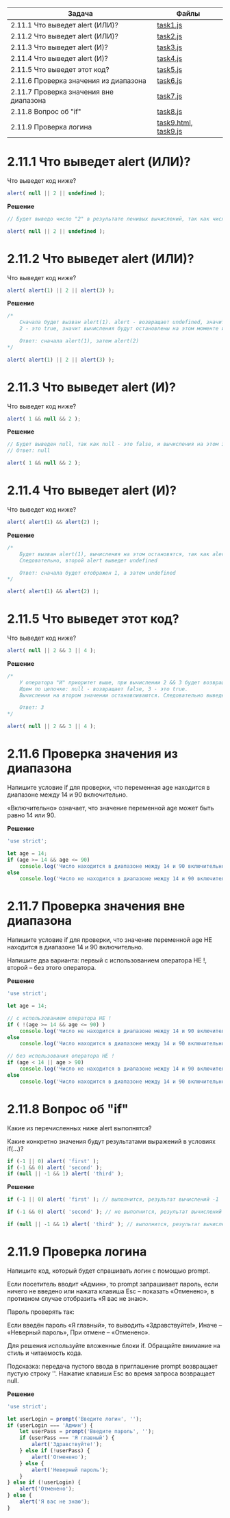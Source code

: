 | Задача | Файлы |
| --- | --- |
| 2.11.1 Что выведет alert (ИЛИ)? | [task1.js](task1.js) |
| 2.11.2 Что выведет alert (ИЛИ)? | [task2.js](task2.js) |
| 2.11.3 Что выведет alert (И)? | [task3.js](task3.js) |
| 2.11.4 Что выведет alert (И)? | [task4.js](task4.js) |
| 2.11.5 Что выведет этот код? | [task5.js](task5.js) |
| 2.11.6 Проверка значения из диапазона | [task6.js](task6.js) |
| 2.11.7 Проверка значения вне диапазона | [task7.js](task7.js) |
| 2.11.8 Вопрос об "if" | [task8.js](task8.js) |
| 2.11.9 Проверка логина | [task9.html](task9.html), [task9.js](task9.js) |

# 2.11.1 Что выведет alert (ИЛИ)?
Что выведет код ниже?
```javascript
alert( null || 2 || undefined );
```

**Решение**
```javascript
// Будет выведо число "2" в результате ленивых вычислений, так как число 2 - true

alert( null || 2 || undefined );
```

# 2.11.2 Что выведет alert (ИЛИ)?
Что выведет код ниже?
```javascript
alert( alert(1) || 2 || alert(3) );
```

**Решение**
```javascript
/* 
	Сначала будет вызван alert(1). alert - возвращает undefined, значит переходим по цепочке к цифре 2.
	2 - это true, значит вычисления будут остановлены на этом моменте и в alert попадет число 2.

	Ответ: сначала alert(1), затем alert(2)
*/

alert( alert(1) || 2 || alert(3) );
```

# 2.11.3 Что выведет alert (И)?
Что выведет код ниже?
```javascript
alert( 1 && null && 2 );
```

**Решение**
```javascript
// Будет выведен null, так как null - это false, и вычисления на этом заканчиваются
// Ответ: null

alert( 1 && null && 2 );
```

# 2.11.4 Что выведет alert (И)?
Что выведет код ниже?
```javascript
alert( alert(1) && alert(2) );
```

**Решение**
```javascript
/*
	Будет вызван alert(1), вычисления на этом остановятся, так как alert возвращает undefined.
	Следовательно, второй alert выведет undefined

	Ответ: сначала будет отображен 1, а затем undefined
*/

alert( alert(1) && alert(2) );
```

# 2.11.5 Что выведет этот код?
Что выведет код ниже?
```javascript
alert( null || 2 && 3 || 4 );
```

**Решение**
```javascript
/* 
	У оператора "И" приоритет выше, при вычислении 2 && 3 будет возвращено второе значение, как последнее значение равное true.
	Идем по цепочке: null - возвращает false, 3 - это true. 
	Вычисления на втором значении останавливаются. Следовательно выведено будет значение 3.

	Ответ: 3
*/

alert( null || 2 && 3 || 4 );
```

# 2.11.6 Проверка значения из диапазона
Напишите условие if для проверки, что переменная age находится в диапазоне между 14 и 90 включительно.

«Включительно» означает, что значение переменной age может быть равно 14 или 90.

**Решение**
```javascript
'use strict';

let age = 14;
if (age >= 14 && age <= 90)
	console.log('Число находится в диапазоне между 14 и 90 включительно');
else
	console.log('Число не находится в диапазоне между 14 и 90 включительно')
```

# 2.11.7 Проверка значения вне диапазона
Напишите условие if для проверки, что значение переменной age НЕ находится в диапазоне 14 и 90 включительно.

Напишите два варианта: первый с использованием оператора НЕ !, второй – без этого оператора.

**Решение**
```javascript
'use strict';

let age = 14;

// с использованием оператора НЕ !
if ( !(age >= 14 && age <= 90) )
	console.log('Число не находится в диапазоне между 14 и 90 включительно');
else
	console.log('Число находится в диапазоне между 14 и 90 включительно')

// без использования оператора НЕ !
if (age < 14 || age > 90)
	console.log('Число не находится в диапазоне между 14 и 90 включительно');
else
	console.log('Число находится в диапазоне между 14 и 90 включительно')
```

# 2.11.8 Вопрос об "if"
Какие из перечисленных ниже alert выполнятся?

Какие конкретно значения будут результатами выражений в условиях if(...)?
```javascript
if (-1 || 0) alert( 'first' );
if (-1 && 0) alert( 'second' );
if (null || -1 && 1) alert( 'third' );
```

**Решение**
```javascript
if (-1 || 0) alert( 'first' ); // выполнится, результат вычислений -1

if (-1 && 0) alert( 'second' ); // не выполнится, результат вычислений 0

if (null || -1 && 1) alert( 'third' ); // выполнится, результат вычислений 1
```

# 2.11.9 Проверка логина
Напишите код, который будет спрашивать логин с помощью prompt.

Если посетитель вводит «Админ», то prompt запрашивает пароль, если ничего не введено или нажата клавиша Esc – показать «Отменено», в противном случае отобразить «Я вас не знаю».

Пароль проверять так:

Если введён пароль «Я главный», то выводить «Здравствуйте!»,
Иначе – «Неверный пароль»,
При отмене – «Отменено».

Для решения используйте вложенные блоки if. Обращайте внимание на стиль и читаемость кода.

Подсказка: передача пустого ввода в приглашение prompt возвращает пустую строку ''. Нажатие клавиши Esc во время запроса возвращает null.

**Решение**
```javascript
'use strict';

let userLogin = prompt('Введите логин', '');
if (userLogin === 'Админ') {
	let userPass = prompt('Введите пароль', '');
	if (userPass === 'Я главный') {
		alert('Здравствуйте!');
	} else if (!userPass) {
		alert('Отменено');
	} else {
		alert('Неверный пароль');
	}
} else if (!userLogin) {
	alert('Отменено');
} else {
	alert('Я вас не знаю');
}
```